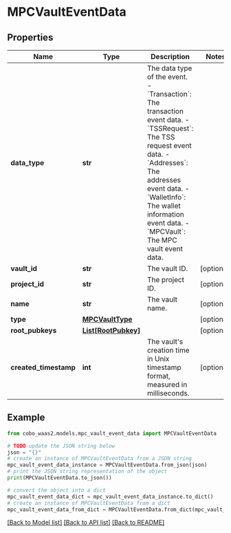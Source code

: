 # MPCVaultEventData


## Properties

Name | Type | Description | Notes
------------ | ------------- | ------------- | -------------
**data_type** | **str** |  The data type of the event. - &#x60;Transaction&#x60;: The transaction event data. - &#x60;TSSRequest&#x60;: The TSS request event data. - &#x60;Addresses&#x60;: The addresses event data. - &#x60;WalletInfo&#x60;: The wallet information event data. - &#x60;MPCVault&#x60;: The MPC vault event data. | 
**vault_id** | **str** | The vault ID. | [optional] 
**project_id** | **str** | The project ID. | [optional] 
**name** | **str** | The vault name. | [optional] 
**type** | [**MPCVaultType**](MPCVaultType.md) |  | [optional] 
**root_pubkeys** | [**List[RootPubkey]**](RootPubkey.md) |  | [optional] 
**created_timestamp** | **int** | The vault&#39;s creation time in Unix timestamp format, measured in milliseconds. | [optional] 

## Example

```python
from cobo_waas2.models.mpc_vault_event_data import MPCVaultEventData

# TODO update the JSON string below
json = "{}"
# create an instance of MPCVaultEventData from a JSON string
mpc_vault_event_data_instance = MPCVaultEventData.from_json(json)
# print the JSON string representation of the object
print(MPCVaultEventData.to_json())

# convert the object into a dict
mpc_vault_event_data_dict = mpc_vault_event_data_instance.to_dict()
# create an instance of MPCVaultEventData from a dict
mpc_vault_event_data_from_dict = MPCVaultEventData.from_dict(mpc_vault_event_data_dict)
```
[[Back to Model list]](../README.md#documentation-for-models) [[Back to API list]](../README.md#documentation-for-api-endpoints) [[Back to README]](../README.md)


